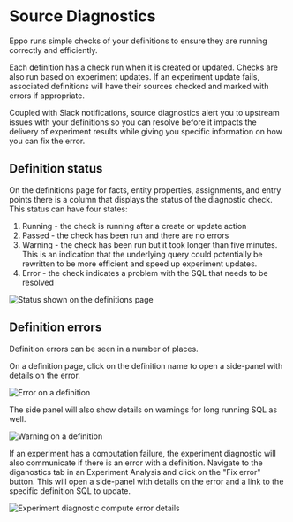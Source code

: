 # Source Diagnostics

Eppo runs simple checks of your definitions to ensure they are running correctly and efficiently. 

Each definition has a check run when it is created or updated. Checks are also run based on experiment updates. If an experiment update fails, associated definitions will have their sources checked and marked with errors if appropriate.

Coupled with Slack notifications, source diagnostics alert you to upstream issues with your definitions so you can resolve before it impacts the delivery of experiment results while giving you specific information on how you can fix the error.

## Definition status
On the definitions page for facts, entity properties, assignments, and entry points there is a column that displays the status of the diagnostic check. This status can have four states:
1. Running - the check is running after a create or update action
2. Passed - the check has been run and there are no errors
3. Warning - the check has been run but it took longer than five minutes. This is an indication that the underlying query could potentially be rewritten to be more efficient and speed up experiment updates.
4. Error - the check indicates a problem with the SQL that needs to be resolved

![Status shown on the definitions page](/img/data-management/definition-status.png)

## Definition errors
Definition errors can be seen in a number of places.

On a definition page, click on the definition name to open a side-panel with details on the error.

![Error on a definition](/img/data-management/definition-error.png)

The side panel will also show details on warnings for long running SQL as well.

![Warning on a definition](/img/data-management/definition-warning.png)

If an experiment has a computation failure, the experiment diagnostic will also communicate if there is an error with a definition. Navigate to the diganostics tab in an Experiment Analysis and click on the "Fix error" button. This will open a side-panel with details on the error and a link to the specific definition SQL to update.

![Experiment diagnostic compute error details](/img/data-management/compute-error-diagnostic.png)